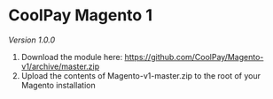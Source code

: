 # CoolPay Magento 1
_Version 1.0.0_

1. Download the module here: https://github.com/CoolPay/Magento-v1/archive/master.zip
2. Upload the contents of Magento-v1-master.zip to the root of your Magento installation
